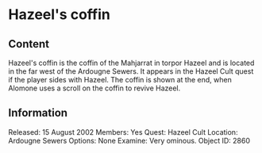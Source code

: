 # Hazeel's coffin

## Content

Hazeel's coffin is the coffin of the Mahjarrat in torpor Hazeel and is located in the far west of the Ardougne Sewers. It appears in the Hazeel Cult quest if the player sides with Hazeel. The coffin is shown at the end, when Alomone uses a scroll on the coffin to revive Hazeel.

## Information

Released: 15 August 2002
Members: Yes
Quest: Hazeel Cult
Location: Ardougne Sewers
Options: None
Examine: Very ominous.
Object ID: 2860
